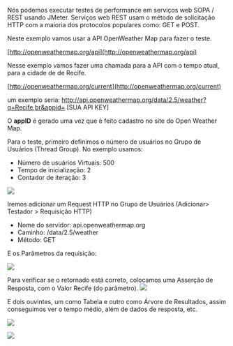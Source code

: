 Nós podemos executar testes de performance em serviços web SOPA / REST usando JMeter.  Serviços web REST usam o método de solicitação HTTP com a maioria dos protocolos populares como: GET e POST. 

Neste exemplo vamos usar  a API OpenWeather Map para fazer o teste.

[http://openweathermap.org/api](http://openweathermap.org/api)

Nesse exemplo vamos fazer uma chamada para a API com o tempo atual, para a cidade de de Recife. 

[http://openweathermap.org/current](http://openweathermap.org/current)

um exemplo seria:
http://api.openweathermap.org/data/2.5/weather?q=Recife,br&appid= [SUA API KEY]

O **appID**  é gerado uma vez que é feito cadastro no site do Open Weather Map.

Para o teste, primeiro definimos o número de usuários no Grupo de Usuários (Thread Group). No exemplo usamos:

* Número de usuários Virtuais: 500
* Tempo de inicialização: 2
* Contador de iteração: 3

![](http://i.imgur.com/MxIDtnq.png)

Iremos adicionar um Request HTTP no Grupo de Usuários (Adicionar> Testador > Requisição HTTP)

* Nome do servidor: api.openweathermap.org
* Caminho: /data/2.5/weather
* Método: GET

E os Parâmetros da requisição:

![](http://i.imgur.com/q8Gqyhm.png)

Para verificar se o retornado está correto, colocamos uma Asserção de Resposta, com o Valor Recife (do parâmetro).
![](http://i.imgur.com/MnOL6hj.png)

E dois ouvintes, um como Tabela e outro como Árvore de Resultados, assim conseguimos ver o tempo médio, além de dados de resposta, etc.

![](http://i.imgur.com/LPsoJ9A.png)

![](http://i.imgur.com/2gOwVN9.png)